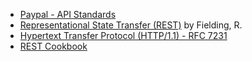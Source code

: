 * [Paypal - API Standards](https://github.com/paypal/api-standards)
* [Representational State Transfer (REST)](https://www.ics.uci.edu/~fielding/pubs/dissertation/rest_arch_style.htm) by Fielding, R.
* [Hypertext Transfer Protocol (HTTP/1.1) - RFC 7231](http://tools.ietf.org/html/rfc7231)
* [REST Cookbook](http://restcookbook.com)
